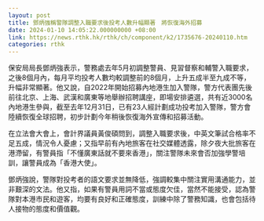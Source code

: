 ```yaml
---
layout: post
title: 鄧炳強稱警隊調整入職要求後投考人數升幅顯著　將恢復海外招募
date: 2024-01-10 14:05:22.000000000 +08:00
link: https://news.rthk.hk/rthk/ch/component/k2/1735676-20240110.htm
categories: rthk
---
```


保安局局長鄧炳強表示，警務處去年5月初調整警員、見習督察和輔警入職要求，之後8個月內，每月平均投考人數均較調整前的8個月，上升五成半至九成不等，升幅非常顯著。他又說，自2022年開始招募內地港生加入警隊，警方代表團先後前往北京、上海、武漢和廣東等地舉辦招聘講座，即場安排遴選，共有近3000名內地港生參與，截至去年12月31日，已有23人經計劃成功投考加入警隊，警方會陸續恢復全球招聘，初步計劃今年稍後恢復海外宣傳和招募活動。

在立法會大會上，會計界議員黃俊碩問到，調整入職要求後，中英文筆試合格率不足五成，情況令人憂慮；又指早前有內地旅客在社交媒體透露，除夕夜大批旅客在港滯留，有警員指「不懂廣東話就不要來香港」，關注警隊未來會否加強學警培訓，讓警員成為「香港大使」。

鄧炳強說，警隊對投考者的語文要求並無降低，強調較集中關注實用溝通能力，並非艱深的文法。他又指，如果有警員用詞不當或態度欠佳，當然不能接受，認為警隊對本港市民和遊客，均要有良好和正確態度，訓練中除了警務知識，也會包括待人接物的態度和價值觀。
